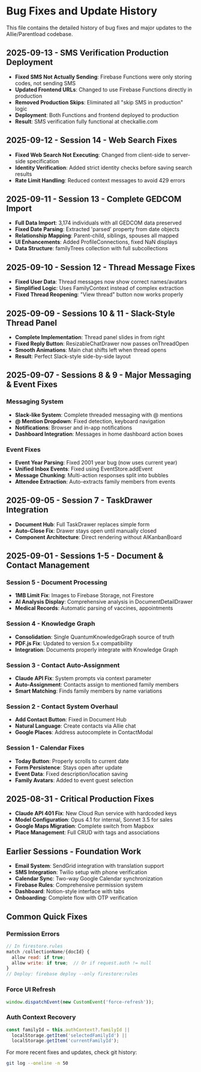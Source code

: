 # Bug Fixes and Update History

This file contains the detailed history of bug fixes and major updates to the Allie/Parentload codebase.

## 2025-09-13 - SMS Verification Production Deployment
- **Fixed SMS Not Actually Sending**: Firebase Functions were only storing codes, not sending SMS
- **Updated Frontend URLs**: Changed to use Firebase Functions directly in production
- **Removed Production Skips**: Eliminated all "skip SMS in production" logic
- **Deployment**: Both Functions and frontend deployed to production
- **Result**: SMS verification fully functional at checkallie.com

## 2025-09-12 - Session 14 - Web Search Fixes
- **Fixed Web Search Not Executing**: Changed from client-side to server-side specification
- **Identity Verification**: Added strict identity checks before saving search results
- **Rate Limit Handling**: Reduced context messages to avoid 429 errors

## 2025-09-11 - Session 13 - Complete GEDCOM Import
- **Full Data Import**: 3,174 individuals with all GEDCOM data preserved
- **Fixed Date Parsing**: Extracted 'parsed' property from date objects
- **Relationship Mapping**: Parent-child, siblings, spouses all mapped
- **UI Enhancements**: Added ProfileConnections, fixed NaN displays
- **Data Structure**: familyTrees collection with full subcollections

## 2025-09-10 - Session 12 - Thread Message Fixes
- **Fixed User Data**: Thread messages now show correct names/avatars
- **Simplified Logic**: Uses FamilyContext instead of complex extraction
- **Fixed Thread Reopening**: "View thread" button now works properly

## 2025-09-09 - Sessions 10 & 11 - Slack-Style Thread Panel
- **Complete Implementation**: Thread panel slides in from right
- **Fixed Reply Button**: ResizableChatDrawer now passes onThreadOpen
- **Smooth Animations**: Main chat shifts left when thread opens
- **Result**: Perfect Slack-style side-by-side layout

## 2025-09-07 - Sessions 8 & 9 - Major Messaging & Event Fixes
### Messaging System
- **Slack-like System**: Complete threaded messaging with @ mentions
- **@ Mention Dropdown**: Fixed detection, keyboard navigation
- **Notifications**: Browser and in-app notifications
- **Dashboard Integration**: Messages in home dashboard action boxes

### Event Fixes
- **Event Year Parsing**: Fixed 2001 year bug (now uses current year)
- **Unified Inbox Events**: Fixed using EventStore.addEvent
- **Message Chunking**: Multi-action responses split into bubbles
- **Attendee Extraction**: Auto-extracts family members from events

## 2025-09-05 - Session 7 - TaskDrawer Integration
- **Document Hub**: Full TaskDrawer replaces simple form
- **Auto-Close Fix**: Drawer stays open until manually closed
- **Component Architecture**: Direct rendering without AIKanbanBoard

## 2025-09-01 - Sessions 1-5 - Document & Contact Management
### Session 5 - Document Processing
- **1MB Limit Fix**: Images to Firebase Storage, not Firestore
- **AI Analysis Display**: Comprehensive analysis in DocumentDetailDrawer
- **Medical Records**: Automatic parsing of vaccines, appointments

### Session 4 - Knowledge Graph
- **Consolidation**: Single QuantumKnowledgeGraph source of truth
- **PDF.js Fix**: Updated to version 5.x compatibility
- **Integration**: Documents properly integrate with Knowledge Graph

### Session 3 - Contact Auto-Assignment
- **Claude API Fix**: System prompts via context parameter
- **Auto-Assignment**: Contacts assign to mentioned family members
- **Smart Matching**: Finds family members by name variations

### Session 2 - Contact System Overhaul
- **Add Contact Button**: Fixed in Document Hub
- **Natural Language**: Create contacts via Allie chat
- **Google Places**: Address autocomplete in ContactModal

### Session 1 - Calendar Fixes
- **Today Button**: Properly scrolls to current date
- **Form Persistence**: Stays open after update
- **Event Data**: Fixed description/location saving
- **Family Avatars**: Added to event guest selection

## 2025-08-31 - Critical Production Fixes
- **Claude API 401 Fix**: New Cloud Run service with hardcoded keys
- **Model Configuration**: Opus 4.1 for internal, Sonnet 3.5 for sales
- **Google Maps Migration**: Complete switch from Mapbox
- **Place Management**: Full CRUD with tags and associations

## Earlier Sessions - Foundation Work
- **Email System**: SendGrid integration with translation support
- **SMS Integration**: Twilio setup with phone verification
- **Calendar Sync**: Two-way Google Calendar synchronization
- **Firebase Rules**: Comprehensive permission system
- **Dashboard**: Notion-style interface with tabs
- **Onboarding**: Complete flow with OTP verification

## Common Quick Fixes

### Permission Errors
```javascript
// In firestore.rules
match /collectionName/{docId} {
  allow read: if true;
  allow write: if true;  // Or if request.auth != null
}
// Deploy: firebase deploy --only firestore:rules
```

### Force UI Refresh
```javascript
window.dispatchEvent(new CustomEvent('force-refresh'));
```

### Auth Context Recovery
```javascript
const familyId = this.authContext?.familyId ||
  localStorage.getItem('selectedFamilyId') ||
  localStorage.getItem('currentFamilyId');
```

For more recent fixes and updates, check git history:
```bash
git log --oneline -n 50
```